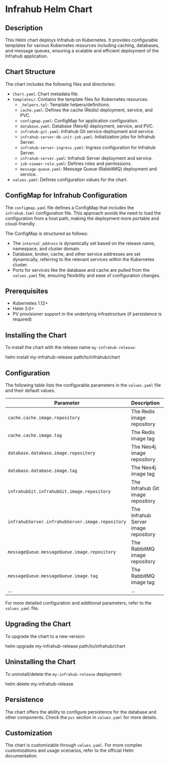 # Infrahub Helm Chart

## Description
This Helm chart deploys Infrahub on Kubernetes. It provides configurable templates for various Kubernetes resources including caching, databases, and message queues, ensuring a scalable and efficient deployment of the Infrahub application.

## Chart Structure
The chart includes the following files and directories:
- `Chart.yaml`: Chart metadata file.
- `templates/`: Contains the template files for Kubernetes resources.
  - `_helpers.tpl`: Template helpers/definitions.
  - `cache.yaml`: Defines the cache (Redis) deployment, service, and PVC.
  - `configmap.yaml`: ConfigMap for application configuration.
  - `database.yaml`: Database (Neo4j) deployment, service, and PVC.
  - `infrahub-git.yaml`: Infrahub Git service deployment and service.
  - `infrahub-server-db-init-job.yaml`: Initialization jobs for Infrahub Server.
  - `infrahub-server-ingress.yaml`: Ingress configuration for Infrahub Server.
  - `infrahub-server.yaml`: Infrahub Server deployment and service.
  - `job-viewer-role.yaml`: Defines roles and permissions.
  - `message-queue.yaml`: Message Queue (RabbitMQ) deployment and service.
- `values.yaml`: Defines configuration values for the chart.

## ConfigMap for Infrahub Configuration
The `configmap.yaml` file defines a ConfigMap that includes the `infrahub.toml` configuration file. This approach avoids the need to load the configuration from a host path, making the deployment more portable and cloud-friendly.

The ConfigMap is structured as follows:
- The `internal_address` is dynamically set based on the release name, namespace, and cluster domain.
- Database, broker, cache, and other service addresses are set dynamically, referring to the relevant services within the Kubernetes cluster.
- Ports for services like the database and cache are pulled from the `values.yaml` file, ensuring flexibility and ease of configuration changes.


## Prerequisites
- Kubernetes 1.12+
- Helm 3.0+
- PV provisioner support in the underlying infrastructure (if persistence is required)

## Installing the Chart
To install the chart with the release name `my-infrahub-release`:

helm install my-infrahub-release path/to/infrahub/chart

## Configuration
The following table lists the configurable parameters in the `values.yaml` file and their default values.

| Parameter | Description | Default |
| --------- | ----------- | ------- |
| `cache.cache.image.repository` | The Redis image repository | `redis` |
| `cache.cache.image.tag` | The Redis image tag | `"7.2"` |
| `database.database.image.repository` | The Neo4j image repository | `neo4j` |
| `database.database.image.tag` | The Neo4j image tag | `5.13-community` |
| `infrahubGit.infrahubGit.image.repository` | The Infrahub Git image repository | `9r2s1098.c1.gra9.container-registry.ovh.net/opsmill/infrahub` |
| `infrahubServer.infrahubServer.image.repository` | The Infrahub Server image repository | `9r2s1098.c1.gra9.container-registry.ovh.net/opsmill/infrahub` |
| `messageQueue.messageQueue.image.repository` | The RabbitMQ image repository | `rabbitmq` |
| `messageQueue.messageQueue.image.tag` | The RabbitMQ image tag | `3.12-management` |
| ... | ... | ... |

For more detailed configuration and additional parameters, refer to the `values.yaml` file.

## Upgrading the Chart
To upgrade the chart to a new version:

helm upgrade my-infrahub-release path/to/infrahub/chart

## Uninstalling the Chart
To uninstall/delete the `my-infrahub-release` deployment:

helm delete my-infrahub-release

## Persistence
The chart offers the ability to configure persistence for the database and other components. Check the `pvc` section in `values.yaml` for more details.

## Customization
The chart is customizable through `values.yaml`. For more complex customizations and usage scenarios, refer to the official Helm documentation.
